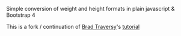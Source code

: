 Simple conversion of weight and height formats in plain javascript & Bootstrap 4

This is a fork / continuation of [Brad Traversy](https://github.com/bradtraversy)'s [tutorial](https://www.youtube.com/watch?v=7l-ZAuU8TXc) 


